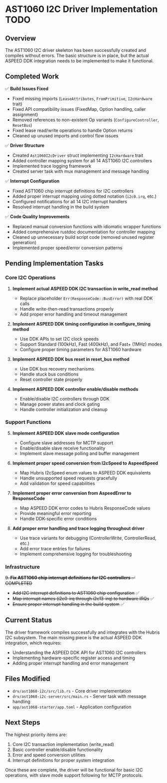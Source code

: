 # AST1060 I2C Driver Implementation TODO

## Overview

The AST1060 I2C driver skeleton has been successfully created and compiles without errors. The basic structure is in place, but the actual ASPEED DDK integration needs to be implemented to make it functional.

## Completed Work

✅ **Build Issues Fixed**
- Fixed missing imports (`LeaseAttributes`, `FromPrimitive`, `I2cHardware` trait)
- Fixed API compatibility issues (FixedMap, Option handling, caller assignment)
- Removed references to non-existent Op variants (`ConfigureController`, `ResetBus`)
- Fixed lease read/write operations to handle Option returns
- Cleaned up unused imports and control flow issues

✅ **Driver Structure**
- Created `Ast1060I2cDriver` struct implementing `I2cHardware` trait
- Added controller mapping system for all 14 AST1060 I2C controllers
- Implemented trace logging framework
- Created server task with mux management and message handling

✅ **Interrupt Configuration**
- Fixed AST1060 chip interrupt definitions for I2C controllers
- Added proper interrupt mapping using dotted notation (`i2c0.irq`, etc.)
- Configured notifications for all 14 I2C interrupt handlers
- Resolved interrupt handling in the build system

✅ **Code Quality Improvements**
- Replaced manual conversion functions with idiomatic wrapper functions
- Added comprehensive rustdoc documentation for controller mapping
- Cleaned up unnecessary build script code (removed unused register generation)
- Implemented proper speed/error conversion patterns

## Pending Implementation Tasks

### Core I2C Operations

1. **Implement actual ASPEED DDK I2C transaction in write_read method**
   - Replace placeholder `Err(ResponseCode::BusError)` with real DDK calls
   - Handle write-then-read transactions properly
   - Add proper error handling and timeout management

2. **Implement ASPEED DDK timing configuration in configure_timing method**
   - Use DDK APIs to set I2C clock speeds
   - Support Standard (100kHz), Fast (400kHz), and Fast+ (1MHz) modes
   - Configure proper timing parameters for AST1060 hardware

3. **Implement ASPEED DDK bus reset in reset_bus method**
   - Use DDK bus recovery mechanisms
   - Handle stuck bus conditions
   - Reset controller state properly

4. **Implement ASPEED DDK controller enable/disable methods**
   - Enable/disable I2C controllers through DDK
   - Manage power states and clock gating
   - Handle controller initialization and cleanup

### Support Functions

5. **Implement ASPEED DDK slave mode configuration**
   - Configure slave addresses for MCTP support
   - Enable/disable slave receive functionality
   - Implement slave message polling and buffer management

6. **Implement proper speed conversion from I2cSpeed to AspeedSpeed**
   - Map Hubris I2cSpeed enum values to ASPEED DDK equivalents
   - Handle unsupported speed requests gracefully
   - Add validation for speed capabilities

7. **Implement proper error conversion from AspeedError to ResponseCode**
   - Map ASPEED DDK error codes to Hubris ResponseCode values
   - Provide meaningful error reporting
   - Handle DDK-specific error conditions

8. **Add proper error handling and trace logging throughout driver**
   - Use trace variants for debugging (ControllerWrite, ControllerRead, etc.)
   - Add error trace entries for failures
   - Implement comprehensive logging for troubleshooting

### Infrastructure

~~9. **Fix AST1060 chip interrupt definitions for I2C controllers** ✅ COMPLETED~~
   - ~~Add I2C interrupt definitions to AST1060 chip configuration~~ ✅
   - ~~Map interrupt names (i2c0-irq through i2c13-irq) to hardware IRQs~~ ✅
   - ~~Ensure proper interrupt handling in the build system~~ ✅

## Current Status

The driver framework compiles successfully and integrates with the Hubris I2C subsystem. The main missing piece is the actual ASPEED DDK integration, which requires:

- Understanding the ASPEED DDK API for AST1060 I2C controllers
- Implementing hardware-specific register access and timing
- Adding proper interrupt handling and error management

## Files Modified

- `drv/ast1060-i2c/src/lib.rs` - Core driver implementation
- `drv/ast1060-i2c-server/src/main.rs` - Server task with message handling
- `app/ast1060-starter/app.toml` - Application configuration

## Next Steps

The highest priority items are:
1. Core I2C transaction implementation (write_read)
2. Basic controller enable/disable functionality
3. Error and speed conversion utilities
4. Interrupt definitions for proper system integration

Once these are complete, the driver will be functional for basic I2C operations, with slave mode support following for MCTP protocols.